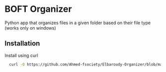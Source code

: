 # BOFT Organizer

Python app that organizes files in a given folder based on their file type (works only on windows)




## Installation

Install using curl

```bash
  curl -O https://github.com/Ahmed-fsociety/Elbaroudy-Organizer/blob/main/Elbaroudyorganizer.py

